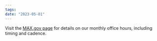 ```yaml
---
tags: 
date: "2023-05-01"
---
```


Visit the [MAX.gov page](https://community.max.gov/pages/viewpage.action?spaceKey=HHS&title=Federal+Audit+Clearinghouse+%28FAC%29+Transition) for details on our monthly office hours, including timing and cadence.
